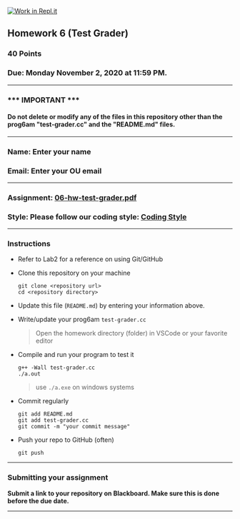 [![Work in Repl.it](https://classroom.github.com/assets/work-in-replit-14baed9a392b3a25080506f3b7b6d57f295ec2978f6f33ec97e36a161684cbe9.svg)](https://classroom.github.com/online_ide?assignment_repo_id=3483244&assignment_repo_type=AssignmentRepo)
## Homework 6 (Test Grader)

### 40 Points

### Due: Monday November 2, 2020 at 11:59 PM.

---
### *** IMPORTANT ***
#### Do not delete or modify any of the files in this repository other than the prog6am "test-grader.cc" and the "README.md" files.

---

### Name: Enter your name

### Email: Enter your OU email

---

### Assignment: [06-hw-test-grader.pdf](06-hw-test-grader.pdf)

### Style: Please follow our coding style: [Coding Style](https://github.com/nasseef/cs2400/blob/master/docs/coding-style.md)

---

### Instructions

- Refer to Lab2 for a reference on using Git/GitHub
- Clone this repository on your machine

    ```console
    git clone <repository url>
    cd <repository directory>
    ```

- Update this file (`README.md`) by entering your information above.
- Write/update your prog6am `test-grader.cc`
    > Open the homework directory (folder) in VSCode or your favorite editor

- Compile and run your program to test it

    ```console
    g++ -Wall test-grader.cc
    ./a.out
    ```
    > use `./a.exe` on windows systems

- Commit regularly

    ```console
    git add README.md
    git add test-grader.cc
    git commit -m "your commit message"
    ```

- Push your repo to GitHub (often)
    ```console
    git push
    ```
---

### Submitting your assignment

**Submit a link to your repository on Blackboard. Make sure this is done before the due date.**

---